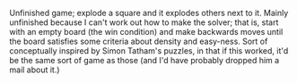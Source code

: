 Unfinished game; explode a square and it explodes others next to it. Mainly unfinished because I can't work out how to make the solver; that is, start with an empty board (the win condition) and make backwards moves until the board satisfies some criteria about density and easy-ness. Sort of conceptually inspired by Simon Tatham's puzzles, in that if this worked, it'd be the same sort of game as those (and I'd have probably dropped him a mail about it.)
